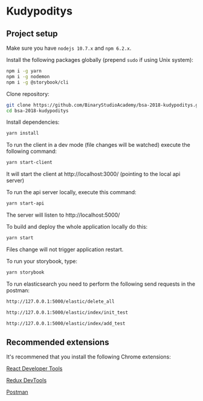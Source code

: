 # Kudypoditys

## Project setup

Make sure you have `nodejs 10.7.x` and `npm 6.2.x`.

Install the following packages globally (prepend `sudo` if using Unix system):
```bash
npm i -g yarn
npm i -g nodemon
npm i -g @storybook/cli
```

Clone repository:
```bash
git clone https://github.com/BinaryStudioAcademy/bsa-2018-kudypoditys.git
cd bsa-2018-kudypoditys
```

Install dependencies:
```bash
yarn install
```

To run the client in a dev mode (file changes will be watched) execute the following command:
```bash
yarn start-client
```
It will start the client at http://localhost:3000/ (pointing to the local api server)

To run the api server locally, execute this command:
```bash
yarn start-api
```
The server will listen to http://localhost:5000/

To build and deploy the whole application locally do this:
```bash
yarn start
```
Files change will not trigger application restart.

To run your storybook, type:
```bash
yarn storybook
```
To run elasticsearch you need to perform the following send requests in the postman:
```bash
http://127.0.0.1:5000/elastic/delete_all
```
```bash
http://127.0.0.1:5000/elastic/index/init_test
```
```bash
http://127.0.0.1:5000/elastic/index/add_test
```

## Recommended extensions
It's recommened that you install the following Chrome extensions:

[React Developer Tools](https://chrome.google.com/webstore/detail/react-developer-tools/fmkadmapgofadopljbjfkapdkoienihi?hl=en)

[Redux DevTools](https://chrome.google.com/webstore/detail/redux-devtools/lmhkpmbekcpmknklioeibfkpmmfibljd?hl=en)

[Postman](https://chrome.google.com/webstore/detail/postman/fhbjgbiflinjbdggehcddcbncdddomop?hl=en)
